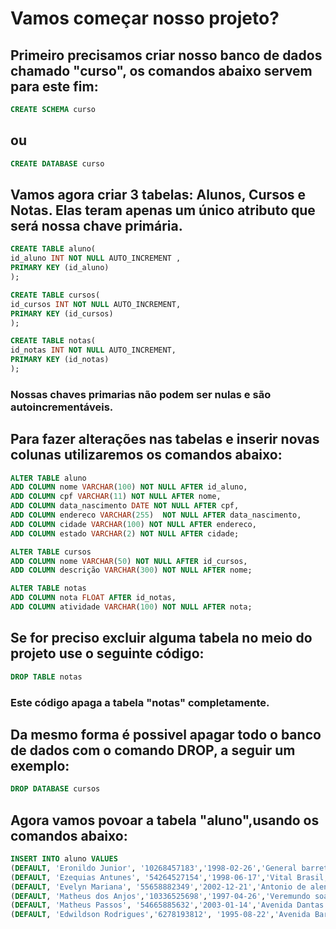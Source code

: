 # Vamos começar nosso projeto?
## Primeiro precisamos criar nosso banco de dados chamado "curso", os comandos abaixo servem para este fim:
```sql
CREATE SCHEMA curso
```
## ou
```sql
CREATE DATABASE curso
```
## Vamos agora criar 3 tabelas: Alunos, Cursos e Notas. Elas teram apenas um único atributo que será nossa chave primária.
```sql
CREATE TABLE aluno(
id_aluno INT NOT NULL AUTO_INCREMENT ,
PRIMARY KEY (id_aluno)
);
```
```sql
CREATE TABLE cursos(
id_cursos INT NOT NULL AUTO_INCREMENT,
PRIMARY KEY (id_cursos)
);
```
```sql
CREATE TABLE notas(
id_notas INT NOT NULL AUTO_INCREMENT,
PRIMARY KEY (id_notas)
);
```
### Nossas chaves primarias não podem ser nulas e são autoincrementáveis. 
## Para fazer alterações nas tabelas e inserir novas colunas utilizaremos os comandos abaixo:
```sql
ALTER TABLE aluno
ADD COLUMN nome VARCHAR(100) NOT NULL AFTER id_aluno,
ADD COLUMN cpf VARCHAR(11) NOT NULL AFTER nome,
ADD COLUMN data_nascimento DATE NOT NULL AFTER cpf,
ADD COLUMN endereco VARCHAR(255)  NOT NULL AFTER data_nascimento,
ADD COLUMN cidade VARCHAR(100) NOT NULL AFTER endereco,
ADD COLUMN estado VARCHAR(2) NOT NULL AFTER cidade;
```
```sql
ALTER TABLE cursos
ADD COLUMN nome VARCHAR(50) NOT NULL AFTER id_cursos,
ADD COLUMN descrição VARCHAR(300) NOT NULL AFTER nome;
```
```sql
ALTER TABLE notas
ADD COLUMN nota FLOAT AFTER id_notas,
ADD COLUMN atividade VARCHAR(100) NOT NULL AFTER nota;
```
## Se for preciso excluir alguma tabela no meio do projeto use o seguinte código:
```sql
DROP TABLE notas
```
### Este código apaga a tabela "notas" completamente. 
## Da mesmo forma é possivel apagar todo o banco de dados com o comando DROP, a seguir um exemplo:
```sql
DROP DATABASE cursos
```
## Agora vamos povoar a tabela "aluno",usando os comandos abaixo:
```sql
INSERT INTO aluno VALUES 
(DEFAULT, 'Eronildo Junior', '10268457183','1998-02-26','General barreto de menezes, 80','Petrolina','PE'),
(DEFAULT, 'Ezequias Antunes', '54264527154','1998-06-17','Vital Brasil, 788','Remanso','BA'),
(DEFAULT, 'Evelyn Mariana', '55658882349','2002-12-21','Antonio de alencar sampaio, 321','Salgueiro','PE'),
(DEFAULT, 'Matheus dos Anjos','10336525698','1997-04-26','Veremundo soares, 10','Petrolina','PE'),
(DEFAULT, 'Matheus Passos', '54665885632','2003-01-14','Avenida Dantas Machado, 317B','Belo Horizonte','MG'),
(DEFAULT, 'Edwildson Rodrigues','6278193812', '1995-08-22','Avenida Barão do ouro preto, 820', 'Juazeiro', 'BA');
```


